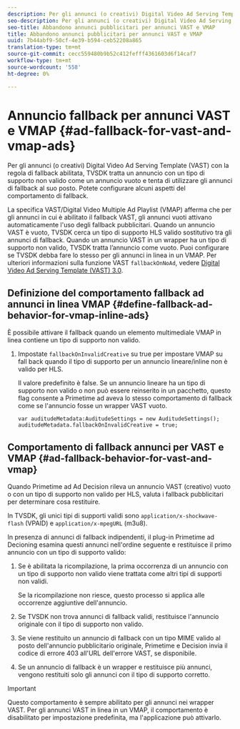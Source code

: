 ```yaml
---
description: Per gli annunci (o creativi) Digital Video Ad Serving Template (VAST) con la regola di fallback abilitata, TVSDK tratta un annuncio con un tipo di supporto non valido come un annuncio vuoto e tenta di utilizzare gli annunci di fallback al suo posto. Potete configurare alcuni aspetti del comportamento di fallback.
seo-description: Per gli annunci (o creativi) Digital Video Ad Serving Template (VAST) con la regola di fallback abilitata, TVSDK tratta un annuncio con un tipo di supporto non valido come un annuncio vuoto e tenta di utilizzare gli annunci di fallback al suo posto. Potete configurare alcuni aspetti del comportamento di fallback.
seo-title: Abbandono annunci pubblicitari per annunci VAST e VMAP
title: Abbandono annunci pubblicitari per annunci VAST e VMAP
uuid: 7b44abf9-50cf-4e39-b594-ceb52208a865
translation-type: tm+mt
source-git-commit: cecc559480b9b52c412fefff4361603d6f14caf7
workflow-type: tm+mt
source-wordcount: '558'
ht-degree: 0%

---
```



# Annuncio fallback per annunci VAST e VMAP {#ad-fallback-for-vast-and-vmap-ads}

Per gli annunci (o creativi) Digital Video Ad Serving Template (VAST) con la regola di fallback abilitata, TVSDK tratta un annuncio con un tipo di supporto non valido come un annuncio vuoto e tenta di utilizzare gli annunci di fallback al suo posto. Potete configurare alcuni aspetti del comportamento di fallback.

La specifica VAST/Digital Video Multiple Ad Playlist (VMAP) afferma che per gli annunci in cui è abilitato il fallback VAST, gli annunci vuoti attivano automaticamente l&#39;uso degli fallback pubblicitari. Quando un annuncio VAST è vuoto, TVSDK cerca un tipo di supporto HLS valido sostitutivo tra gli annunci di fallback. Quando un annuncio VAST in un wrapper ha un tipo di supporto non valido, TVSDK tratta l’annuncio come vuoto. Puoi configurare se TVSDK debba fare lo stesso per gli annunci in linea in un VMAP. Per ulteriori informazioni sulla funzione VAST `fallbackOnNoAd`, vedere [Digital Video Ad Serving Template (VAST) 3.0](https://www.iab.net/guidelines/508676/digitalvideo/vsuite/vast).

## Definizione del comportamento fallback ad annunci in linea VMAP {#define-fallback-ad-behavior-for-vmap-inline-ads}

È possibile attivare il fallback quando un elemento multimediale VMAP in linea contiene un tipo di supporto non valido.

1. Impostate `fallbackOnInvalidCreative` su true per impostare VMAP su fall back quando il tipo di supporto per un annuncio lineare/inline non è valido per HLS.

   Il valore predefinito è false. Se un annuncio lineare ha un tipo di supporto non valido o non può essere reinserito in un pacchetto, questo flag consente a Primetime ad aveva lo stesso comportamento di fallback come se l&#39;annuncio fosse un wrapper VAST vuoto.

   ```
   var auditudeMetadata:AuditudeSettings = new AuditudeSettings(); 
   auditudeMetadata.fallbackOnInvalidCreative = true;
   ```

## Comportamento di fallback annunci per VAST e VMAP {#ad-fallback-behavior-for-vast-and-vmap}

Quando Primetime ad Ad Decision rileva un annuncio VAST (creativo) vuoto o con un tipo di supporto non valido per HLS, valuta i fallback pubblicitari per determinare cosa restituire.

<!--<a id="section_9F60AF00CE9645848EAAF8C06A9E426B"></a>-->

In TVSDK, gli unici tipi di supporti validi sono `application/x-shockwave-flash` (VPAID) e `application/x-mpegURL` (m3u8).

In presenza di annunci di fallback indipendenti, il plug-in Primetime ad Decioning esamina questi annunci nell&#39;ordine seguente e restituisce il primo annuncio con un tipo di supporto valido:

1. Se è abilitata la ricompilazione, la prima occorrenza di un annuncio con un tipo di supporto non valido viene trattata come altri tipi di supporti non validi.

   Se la ricompilazione non riesce, questo processo si applica alle occorrenze aggiuntive dell&#39;annuncio.
1. Se TVSDK non trova annunci di fallback validi, restituisce l&#39;annuncio originale con il tipo di supporto non valido.
1. Se viene restituito un annuncio di fallback con un tipo MIME valido al posto dell&#39;annuncio pubblicitario originale, Primetime e Decision invia il codice di errore 403 all&#39;URL dell&#39;errore VAST, se disponibile.
1. Se un annuncio di fallback è un wrapper e restituisce più annunci, vengono restituiti solo gli annunci con il tipo di supporto corretto.

>[!IMPORTANT]
>
>Questo comportamento è sempre abilitato per gli annunci nei wrapper VAST. Per gli annunci VAST in linea in un VMAP, il comportamento è disabilitato per impostazione predefinita, ma l&#39;applicazione può attivarlo.